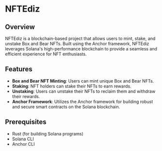 # NFTEdiz

## Overview

NFTEdiz is a blockchain-based project that allows users to mint, stake, and unstake Box and Bear NFTs. Built using the Anchor framework, NFTEdiz leverages Solana's high-performance blockchain to provide a seamless and efficient experience for NFT enthusiasts.

## Features

- **Box and Bear NFT Minting**: Users can mint unique Box and Bear NFTs.
- **Staking**: NFT holders can stake their NFTs to earn rewards.
- **Unstaking**: Users can unstake their NFTs to reclaim them and withdraw their rewards.
- **Anchor Framework**: Utilizes the Anchor framework for building robust and secure smart contracts on the Solana blockchain.

## Prerequisites

- Rust (for building Solana programs)
- Solana CLI
- Anchor CLI
